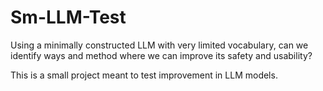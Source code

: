 # Sm-LLM-Test
Using a minimally constructed LLM with very limited vocabulary, can we identify ways and method where we can improve its safety and usability?

This is a small project meant to test improvement in LLM models.
